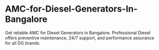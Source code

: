 # AMC-for-Diesel-Generators-In-Bangalore
Get reliable AMC for Diesel Generators in Bangalore. Professional Diesel offers preventive maintenance, 24/7 support, and performance assurance for all DG brands.
